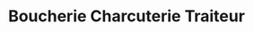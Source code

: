 ---
title: "Boucherie Charcuterie Traiteur"
url: /dozule/boucherie-charcuterie-traiteur/
shop: boucherie
---
